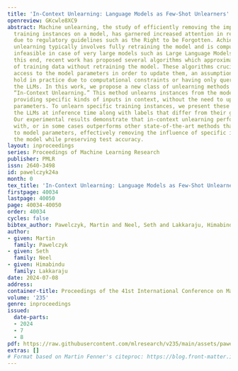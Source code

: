 ```yaml
---
title: 'In-Context Unlearning: Language Models as Few-Shot Unlearners'
openreview: GKcwle8XC9
abstract: Machine unlearning, the study of efficiently removing the impact of specific
  training instances on a model, has garnered increased attention in recent years
  due to regulatory guidelines such as the Right to be Forgotten. Achieving precise
  unlearning typically involves fully retraining the model and is computationally
  infeasible in case of very large models such as Large Language Models (LLMs). To
  this end, recent work has proposed several algorithms which approximate the removal
  of training data without retraining the model. These algorithms crucially rely on
  access to the model parameters in order to update them, an assumption that may not
  hold in practice due to computational constraints or having only query access to
  the LLMs. In this work, we propose a new class of unlearning methods for LLMs called
  “In-Context Unlearning.” This method unlearns instances from the model by simply
  providing specific kinds of inputs in context, without the need to update model
  parameters. To unlearn specific training instances, we present these instances to
  the LLMs at inference time along with labels that differ from their ground truth.
  Our experimental results demonstrate that in-context unlearning performs on par
  with, or in some cases outperforms other state-of-the-art methods that require access
  to model parameters, effectively removing the influence of specific instances on
  the model while preserving test accuracy.
layout: inproceedings
series: Proceedings of Machine Learning Research
publisher: PMLR
issn: 2640-3498
id: pawelczyk24a
month: 0
tex_title: 'In-Context Unlearning: Language Models as Few-Shot Unlearners'
firstpage: 40034
lastpage: 40050
page: 40034-40050
order: 40034
cycles: false
bibtex_author: Pawelczyk, Martin and Neel, Seth and Lakkaraju, Himabindu
author:
- given: Martin
  family: Pawelczyk
- given: Seth
  family: Neel
- given: Himabindu
  family: Lakkaraju
date: 2024-07-08
address:
container-title: Proceedings of the 41st International Conference on Machine Learning
volume: '235'
genre: inproceedings
issued:
  date-parts:
  - 2024
  - 7
  - 8
pdf: https://raw.githubusercontent.com/mlresearch/v235/main/assets/pawelczyk24a/pawelczyk24a.pdf
extras: []
# Format based on Martin Fenner's citeproc: https://blog.front-matter.io/posts/citeproc-yaml-for-bibliographies/
---
```

